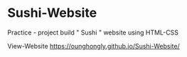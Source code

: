 # Sushi-Website
Practice - project build " Sushi " website using HTML-CSS

View-Website
https://ounghongly.github.io/Sushi-Website/
